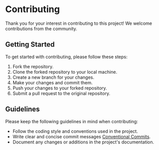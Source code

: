 # Contributing

Thank you for your interest in contributing to this project! We welcome contributions from the community.

## Getting Started

To get started with contributing, please follow these steps:

1. Fork the repository.
2. Clone the forked repository to your local machine.
3. Create a new branch for your changes.
4. Make your changes and commit them.
5. Push your changes to your forked repository.
6. Submit a pull request to the original repository.

## Guidelines

Please keep the following guidelines in mind when contributing:

- Follow the coding style and conventions used in the project.
- Write clear and concise commit messages [Conventional Commits](https://www.conventionalcommits.org/en/v1.0.0/).
- Document any changes or additions in the project's documentation.
